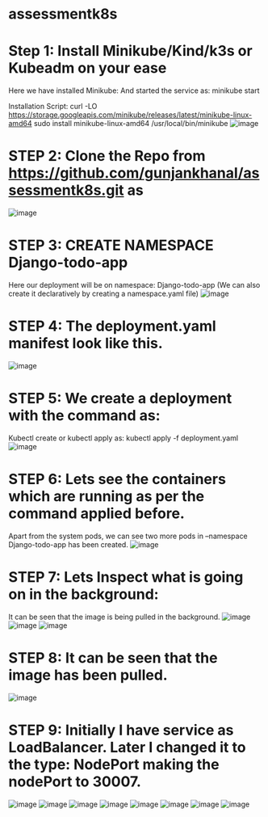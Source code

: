 # assessmentk8s

# Step 1: Install Minikube/Kind/k3s or Kubeadm on your ease

Here we have installed Minikube:
And started the service as: minikube start

Installation Script:
curl -LO https://storage.googleapis.com/minikube/releases/latest/minikube-linux-amd64
sudo install minikube-linux-amd64 /usr/local/bin/minikube
 ![image](https://github.com/gunjankhanal/assessmentk8s/assets/20742236/6bb29a61-7fa6-407c-b4d3-37b4b1141f38)

# STEP 2: Clone the Repo from https://github.com/gunjankhanal/assessmentk8s.git as
 ![image](https://github.com/gunjankhanal/assessmentk8s/assets/20742236/20f5376f-af56-40d0-bc6c-fc56941c7ea0)


# STEP 3: CREATE NAMESPACE Django-todo-app
Here our deployment will be on namespace: Django-todo-app
(We can also create it declaratively by creating a namespace.yaml file)
![image](https://github.com/gunjankhanal/assessmentk8s/assets/20742236/e97ad5fd-7581-4b0c-acf6-6a5e20160d7c)


# STEP 4: The deployment.yaml manifest look like this.
![image](https://github.com/gunjankhanal/assessmentk8s/assets/20742236/c3be0c9b-79d1-40f0-8073-e380a54cc333)


# STEP 5: We create a deployment with the command as:
Kubectl create or kubectl apply as:
kubectl apply -f deployment.yaml
![image](https://github.com/gunjankhanal/assessmentk8s/assets/20742236/ca45986c-0981-4c56-a578-f10e776345e2)

 
# STEP 6: Lets see the containers which are running as per the command applied before.
Apart from the system pods, we can see two more pods in –namespace Django-todo-app has been created.
![image](https://github.com/gunjankhanal/assessmentk8s/assets/20742236/e5cdb993-5384-45ed-ac4b-79eb005bef4d)


# STEP 7: Lets Inspect what is going on in the background: 
It can be seen that the image is being pulled in the background.
![image](https://github.com/gunjankhanal/assessmentk8s/assets/20742236/f5cc4f34-f713-455f-82eb-2ce5e2a3203e)
![image](https://github.com/gunjankhanal/assessmentk8s/assets/20742236/33332402-f2e9-4ed1-86af-dfa53d9e1f7f)
![image](https://github.com/gunjankhanal/assessmentk8s/assets/20742236/019ad1ca-26ee-4330-a80d-2efaa3c3979f)



# STEP 8: It can be seen that the image has been pulled.
 ![image](https://github.com/gunjankhanal/assessmentk8s/assets/20742236/a2692519-686d-4507-941e-b94cb429c95e)


# STEP 9: Initially I have service as LoadBalancer. Later I changed it to the type: NodePort making the nodePort to 30007.
 ![image](https://github.com/gunjankhanal/assessmentk8s/assets/20742236/e3835493-aa32-45fe-99f8-2eecd4a081a8)
![image](https://github.com/gunjankhanal/assessmentk8s/assets/20742236/94e72650-b032-46b5-9a4a-dd4b41dd0f54)
![image](https://github.com/gunjankhanal/assessmentk8s/assets/20742236/81c82871-aabf-4c6a-b5cd-55058c1ff0b4)
![image](https://github.com/gunjankhanal/assessmentk8s/assets/20742236/ac4f45fd-73b0-46c9-86da-68072399ad2a)
![image](https://github.com/gunjankhanal/assessmentk8s/assets/20742236/9a17abdf-32a7-4a8f-adab-a0c3870c476e)
![image](https://github.com/gunjankhanal/assessmentk8s/assets/20742236/58111515-329e-4a66-8840-93fde1aaeda5)
![image](https://github.com/gunjankhanal/assessmentk8s/assets/20742236/862a2491-04bb-449b-857c-eef81fb6adcb)
![image](https://github.com/gunjankhanal/assessmentk8s/assets/20742236/f2a0ed1b-59c0-45ef-a544-de1bedb3e4fa)

 
 
 
 

 
  

  


